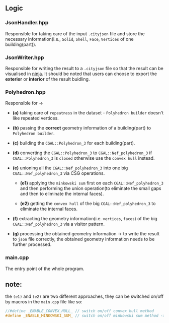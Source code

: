 ## Logic

### JsonHandler.hpp
Responsible for taking care of the input `.cityjson` file and store the necessary information(i.e., `Solid`, `Shell`, `Face`, `Vertices` of one building(part)).

### JsonWriter.hpp
Responsible for writing the result to a `.cityjson` file so that the result can be visualised in [ninja](https://ninja.cityjson.org/). It should be noted that users can choose to export the **exterior** or **interior** of the result buidling.

### Polyhedron.hpp
Responsible for ->

- **(a)** taking care of `repeatness` in the dataset - `Polyhedron builder` doesn't like repeated vertices.
    
- **(b)** passing the **correct** geometry information of a building(part) to `Polyhedron builder`.
    
- **(c)** building the `CGAL::Polyhedron_3` for each building(part).
    
- **(d)** converting the `CGAL::Polyhedron_3` to `CGAL::Nef_polyhedron_3` if `CGAL::Polyhedron_3` is `closed` otherwise use the `convex hull` instead.

- **(e)** unioning all the `CGAL::Nef_polyhedron_3` into one big `CGAL::Nef_polyhedron_3` via CSG operations.

  - **(e1)** applying the `minkowski sum` first on each `CGAL::Nef_polyhedron_3` and then performing the union operation(to eliminate the small gaps and then to eliminate the internal faces).
        
  - **(e2)** getting the `convex hull` of the big `CGAL::Nef_polyhedron_3` to eliminate the internal faces.
    
- **(f)** extracting the geometry information(i.e. `vertices`, `faces`) of the big `CGAL::Nef_polyhedron_3` via a visitor pattern.
    
- **(g)** processing the obtained geometry information -> to write the result to `json` file correctly, the obtained geometry information needs to be further processed.

### main.cpp

The entry point of the whole program.

## note:

the `(e1)` and `(e2)` are two different approaches, they can be switched on/off by macros in the `main.cpp` file like so:

```cpp
//#define _ENABLE_CONVEX_HULL_ // switch on/off convex hull method
#define _ENABLE_MINKOWSKI_SUM_ // switch on/off minkowski sum method -> active by default
```
